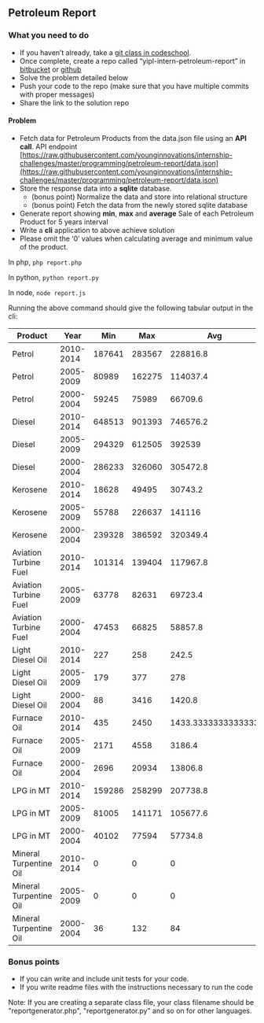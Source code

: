 ## Petroleum Report

### What you need to do

* If you haven’t already, take a [git class in codeschool](https://www.codeschool.com/courses/try-git).
* Once complete, create a repo called “yipl-intern-petroleum-report” in [bitbucket](https://bitbucket.org) or [github](https://github.com)
* Solve the problem detailed below
* Push your code to the repo (make sure that you have multiple commits with proper messages)
* Share the link to the solution repo

#### Problem

- Fetch data for Petroleum Products from the data.json file using an **API call**. API endpoint [https://raw.githubusercontent.com/younginnovations/internship-challenges/master/programming/petroleum-report/data.json](https://raw.githubusercontent.com/younginnovations/internship-challenges/master/programming/petroleum-report/data.json)
- Store the response data into a **sqlite** database. 
	- (bonus point) Normalize the data and store into relational structure
	- (bonus point) Fetch the data from the newly stored sqlite database
- Generate report showing **min**, **max** and **average** Sale of each Petroleum Product for 5 years interval
- Write a **cli** application to above achieve solution
- Please omit the ‘0’ values when calculating average and minimum value of the product.

In php,
`php report.php`

In python,
`python report.py`

In node,
`node report.js`

Running the above command should give the following tabular output in the cli:

|        Product         |    Year   |  Min   |  Max   |        Avg         |
|------------------------|-----------|--------|--------|--------------------|
|         Petrol         | 2010-2014 | 187641 | 283567 |      228816.8      |
|         Petrol         | 2005-2009 | 80989  | 162275 |      114037.4      |
|         Petrol         | 2000-2004 | 59245  | 75989  |      66709.6       |
|         Diesel         | 2010-2014 | 648513 | 901393 |      746576.2      |
|         Diesel         | 2005-2009 | 294329 | 612505 |       392539       |
|         Diesel         | 2000-2004 | 286233 | 326060 |      305472.8      |
|        Kerosene        | 2010-2014 | 18628  | 49495  |      30743.2       |
|        Kerosene        | 2005-2009 | 55788  | 226637 |       141116       |
|        Kerosene        | 2000-2004 | 239328 | 386592 |      320349.4      |
| Aviation Turbine Fuel  | 2010-2014 | 101314 | 139404 |      117967.8      |
| Aviation Turbine Fuel  | 2005-2009 | 63778  | 82631  |      69723.4       |
| Aviation Turbine Fuel  | 2000-2004 | 47453  | 66825  |      58857.8       |
|    Light Diesel Oil    | 2010-2014 |  227   |  258   |       242.5        |
|    Light Diesel Oil    | 2005-2009 |  179   |  377   |        278         |
|    Light Diesel Oil    | 2000-2004 |   88   |  3416  |       1420.8       |
|      Furnace Oil       | 2010-2014 |  435   |  2450  | 1433.3333333333333 |
|      Furnace Oil       | 2005-2009 |  2171  |  4558  |       3186.4       |
|      Furnace Oil       | 2000-2004 |  2696  | 20934  |      13806.8       |
|       LPG in MT        | 2010-2014 | 159286 | 258299 |      207738.8      |
|       LPG in MT        | 2005-2009 | 81005  | 141171 |      105677.6      |
|       LPG in MT        | 2000-2004 | 40102  | 77594  |      57734.8       |
| Mineral Turpentine Oil | 2010-2014 |   0    |   0    |         0          |
| Mineral Turpentine Oil | 2005-2009 |   0    |   0    |         0          |
| Mineral Turpentine Oil | 2000-2004 |   36   |  132   |         84         |



### Bonus points

* If you can write and include unit tests for your code.
* If you write readme files with the instructions necessary to run the code

Note: If you are creating a separate class file, your class filename should be "reportgenerator.php", "reportgenerator.py" and so on for other languages.


